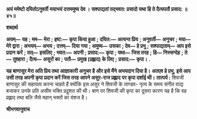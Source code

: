 **अयं ममेष्टो दयितोऽनुवर्ती** **मयाभयं दत्तममुष्य देव ।** **सश्पाद्यतां तद्भवत: प्रसादो** **यथा हि ते दैत्यपतौ प्रसाद: ॥ ४५॥** 

**शब्दार्थ** 

**अयम्—** **यह** **; मम—** **मेरा** **; इष्ट:—** **कृपा किया हुआ** **; दयित:—** **अत्यन्त प्रिय** **; अनुवर्ती—** **अनुचर** **; मया—** **मेरे द्वारा** **; अभयम्—** **अभय** **; दत्तम्—** **दिया गया** **; अमुष्य—** **उसका** **; देव—** **हे प्रभु** **; सश्पाद्यताम्—** **आप इसे प्रदान करें** **; तत्—** **इसलिए** **; भवत:—** **अपनी** **; प्रसाद:—** **कृपा** **; यथा—** **जिस तरह** **; हि—** **निस्सन्देह** **; ते—** **तुश्हारा** **; दैत्य—** **असुरों का** **; पतौ—** **प्रमुख (प्रह्लाद) के लिए** **;** **प्रसाद:—** **कृपा।** **.** 

**यह बाणासुर मेरा अति प्रिय तथा आज्ञाकारी अनुचर है और इसे मैंने अभयदान दिया है।** **अतएव हे प्रभु, इसे आप उसी तरह अपनी कृपा प्रदान करें जिस तरह आपने असुर-राज प्रह्लाद** **पर कृपा दर्शाई थी।** **तात्पर्य :** शिवजी बाणासुर की सहायता करना चाहते हैं क्योंकि इस असुर ने शिवजी के ताण्डव- नृत्य के समय संगीत वाद्य बजाकर उनके प्रति असीम भक्ति प्रदॢशत की थी। बाण पर शिवजी की कृपा का दूसरा कारण यह है कि वह प्रह्लाद तथा बलि जैसे महान् भक्तों का वंशज है।  

**श्रीभगवानुवाच** 